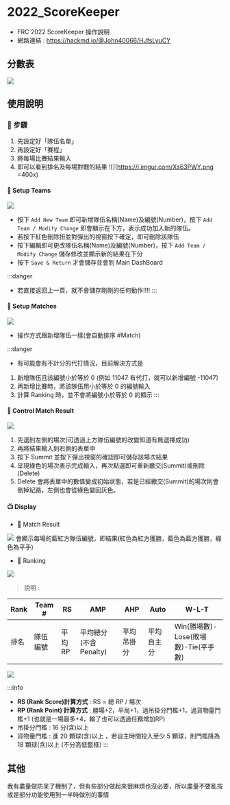 # 2022_ScoreKeeper
- FRC 2022 ScoreKeeper 操作說明
- 網路連結 : https://hackmd.io/@John40066/HJfsLyuCY

## 分數表
![](https://i.imgur.com/LSNcvj0.png)


## 使用說明
### :wrench: 步驟 
1. 先設定好「隊伍名單」
2. 再設定好「賽程」
3. 將每場比賽結果輸入
4. 即可以看到排名及每場對戰的結果
![](https://i.imgur.com/Xs63PWY.png =400x)

#### :busts_in_silhouette: Setup Teams
![](https://i.imgur.com/AUsf0zr.png)

- 按下 `Add New Team` 即可新增隊伍名稱(Name)及編號(Number)，按下 `Add Team / Modify Change` 即會顯示在下方，表示成功加入新的隊伍。
- 若按下紅色刪除扭並對彈出的視窗按下確定，即可刪除該隊伍
- 按下編輯即可更改隊伍名稱(Name)及編號(Number)，按下 `Add Team / Modify Change` 儲存修改並顯示新的結果在下分
- 按下 `Save & Return` 才會儲存並會到 Main DashBoard

:::danger
- 若直接返回上一頁，就不會儲存剛剛的任何動作!!!!
:::

#### :game_die: Setup Matches
![](https://i.imgur.com/PYgSFpV.png)
- 操作方式跟新增隊伍一樣(會自動排序 #Match)

:::danger
- 有可能會有不計分的代打情況，目前解決方式是
1. 新增隊伍且該編號小於等於 0 (例如 11047 有代打，就可以新增編號 -11047)
2. 再新增比賽時，將該隊伍用小於等於 0 的編號輸入
3. 計算 Ranking 時，並不會將編號小於等於 0 的顯示
:::

#### :memo: Control Match Result

![](https://i.imgur.com/jMiTe93.png)

1. 先選則左側的場次(可透過上方隊伍編號的改變知道有無選擇成功)
2. 再將結果輸入到右側的表單中
3. 按下 Summit 並按下彈出視窗的確認即可儲存該場次結果
4. 呈現綠色的場次表示完成輸入，再次點選即可重新繳交(Summit)或刪除(Delete)
5. Delete 會將表單中的數值變成初始狀態，若是已經繳交(Summit)的場次則會刪掉紀路，左側也會從綠色變回灰色。

#### :tv: Display

- :page_facing_up: Match Result

![](https://i.imgur.com/PTxZs4S.png)
會顯示每場的藍紅方隊伍編號，即結果(紅色為紅方獲勝，藍色為藍方獲勝，綠色為平手)

- :signal_strength: Ranking

![](https://i.imgur.com/3nfy5eN.png)
> 說明 : 

|Rank|Team #|RS|AMP|AHP|Auto|W-L-T|
|-|-|-|-|-|-|-|
|排名|隊伍編號|平均 RP|平均總分(不含Penalty)|平均吊掛分|平均自主分| Win(勝場數)-Lose(敗場數)-Tie(平手數)|

![](https://i.imgur.com/7qctaIk.png)

:::info
- **RS (Rank Score)計算方式** : RS = 總 RP / 場次
- **RP (Rank Point) 計算方式** : 勝場+2，平局+1，過吊掛分門檻+1，過貨物量門檻+1 (也就是一場最多+4，輸了也可以透過任務增加RP)
- 吊掛分門檻 : 16 分(含)以上
- 貨物量門檻 : 進 20 顆球(含)以上 ，若自主時間投入至少 5 顆球，則門檻降為 18 顆球(含)以上 (不分高低籃框)
:::

## 其他
我有盡量做防呆了機制了，但有些部分做起來很麻煩也沒必要，所以盡量不要亂按或是部分功能使用到一半時做別的事情
